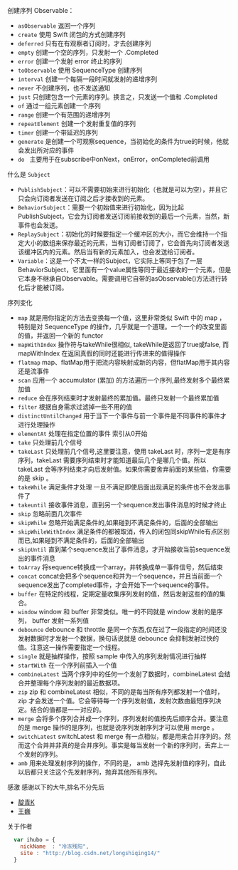 创建序列 Observable：
* `asObservable` 返回一个序列
* `create` 使用 Swift 闭包的方式创建序列
* `deferred` 只有在有观察者订阅时，才去创建序列
* `empty` 创建一个空的序列，只发射一个 .Completed
* `error` 创建一个发射 error 终止的序列
* `toObservable` 使用 SequenceType 创建序列
* `interval` 创建一个每隔一段时间就发射的递增序列
* `never` 不创建序列，也不发送通知
* `just` 只创建包含一个元素的序列。换言之，只发送一个值和 .Completed
* `of` 通过一组元素创建一个序列
* `range` 创建一个有范围的递增序列
* `repeatElement` 创建一个发射重复值的序列
* `timer` 创建一个带延迟的序列
* `generate` 是创建一个可观察sequence，当初始化的条件为true的时候，他就会发出所对应的事件
* `do`    主要用于在subscribe中onNext，onError，onCompleted前调用
         
什么是 `Subject`
* `PublishSubject`：可以不需要初始来进行初始化（也就是可以为空），并且它只会向订阅者发送在订阅之后才接收到的元素。
* `BehaviorSubject`：需要一个初始值来进行初始化，因为比起PublishSubject，它会为订阅者发送订阅前接收到的最后一个元素，当然，新事件也会发送。
* `ReplaySubject`：初始化的时候要指定一个缓冲区的大小，而它会维持一个指定大小的数组来保存最近的元素，当有订阅者订阅了，它会首先向订阅者发送该缓冲区内的元素。然后当有新的元素加入，也会发送给订阅者。
* `Variable`：这是一个不太一样的Subject，它实际上等同于包了一层BehaviorSubject，它里面有一个value属性等同于最近接收的一个元素，但是它本身不继承自Observable。需要调用它自带的asObservable()方法进行转化后才能被订阅。

序列变化
* `map` 就是用你指定的方法去变换每一个值，这里非常类似 Swift 中的 map ，特别是对 SequenceType 的操作，几乎就是一个道理。一个一个的改变里面的值，并返回一个新的 functor 
* `mapWithIndex` 操作符与takeWhile很相似, takeWhile是返回了true或false, 而mapWithIndex 在返回真假的同时还能进行传进来的值得操作
* `flatmap` map、flatMap用于把流内容映射成新的内容，但flatMap用于其内容还是流事件
* `scan` 应用一个 accumulator (累加) 的方法遍历一个序列,最终发射多个最终累加值
* `reduce` 会在序列结束时才发射最终的累加值。最终只发射一个最终累加值
* `filter` 根据自身需求过滤掉一些不用的值
* `distinctUntilChanged` 用于当下一个事件与前一个事件是不同事件的事件才进行处理操作
* `elementAt` 处理在指定位置的事件 索引从0开始
* `take` 只处理前几个信号
* `takeLast` 只处理前几个信号,这里要注意，使用 takeLast 时，序列一定是有序序列，takeLast 需要序列结束时才能知道最后几个是哪几个值。所以 takeLast 会等序列结束才向后发射值。如果你需要舍弃前面的某些值，你需要的是 skip 。
* `takeWhile` 满足条件才处理 一旦不满足即使后面出现满足的条件也不会发出事件了
* `takeuntil` 接收事件消息，直到另一个sequence发出事件消息的时候才终止
* `skip` 忽略前面几次事件
* `skipWhile` 忽略开始满足条件的,如果碰到不满足条件的，后面的全部输出
* `skipWhileWithIndex` 满足条件的都被取消，传入的闭包同skipWhile有点区别而已,如果碰到不满足条件的，后面的全部输出
* `skipUntil` 直到某个sequence发出了事件消息，才开始接收当前sequence发出的事件消息
* `toArray` 将sequence转换成一个array，并转换成单一事件信号，然后结束
* `concat` concat会把多个sequence和并为一个sequence，并且当前面一个sequence发出了completed事件，才会开始下一个sequence的事件。
* `buffer` 在特定的线程，定期定量收集序列发射的值，然后发射这些的值的集合。
* `window` window 和 buffer 非常类似。唯一的不同就是 window 发射的是序列， buffer 发射一系列值
* `debounce` debounce 和 throttle 是同一个东西,仅在过了一段指定的时间还没发射数据时才发射一个数据，换句话说就是 debounce 会抑制发射过快的值。注意这一操作需要指定一个线程。
* `single` 就是抽样操作，按照 sample 中传入的序列发射情况进行抽样
* `startWith` 在一个序列前插入一个值
* `combineLatest` 当两个序列中的任何一个发射了数据时，combineLatest 会结合并整理每个序列发射的最近数据项。
* `zip` zip 和 combineLatest 相似，不同的是每当所有序列都发射一个值时， zip 才会发送一个值。它会等待每一个序列发射值，发射次数由最短序列决定。结合的值都是一一对应的。
* `merge` 会将多个序列合并成一个序列，序列发射的值按先后顺序合并。要注意的是 merge 操作的是序列，也就是说序列发射序列才可以使用 merge 。
* `switchLatest` switchLatest 和 merge 有一点相似，都是用来合并序列的。然而这个合并并非真的是合并序列。事实是每当发射一个新的序列时，丢弃上一个发射的序列。
* `amb` 用来处理发射序列的操作，不同的是， amb 选择先发射值的序列，自此以后都只关注这个先发射序列，抛弃其他所有序列。


感激
感谢以下的大牛,排名不分先后

* [靛青K](http://t.swift.gg/d/2-rxswift) 
* [王巍](https://onevcat.com)

关于作者

```javascript
  var ihubo = {
    nickName  : "冷冻残阳",
    site : "http://blog.csdn.net/longshiqing14/"
  }
 ```
 
 
